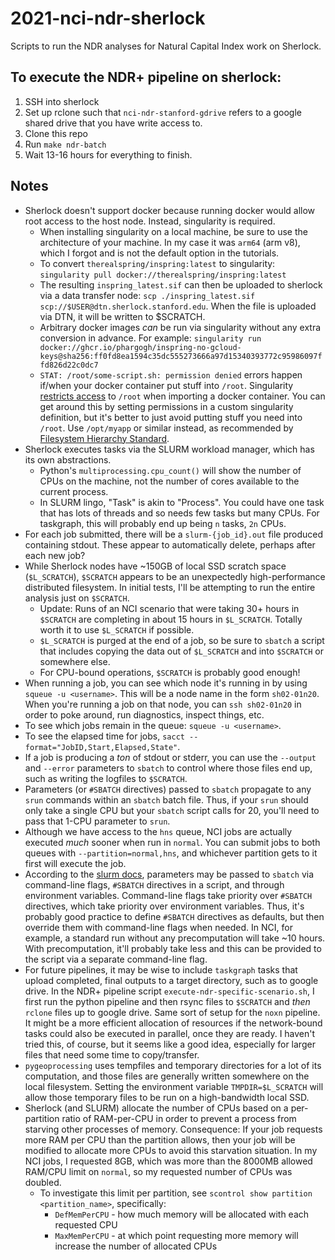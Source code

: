 # 2021-nci-ndr-sherlock
Scripts to run the NDR analyses for Natural Capital Index work on Sherlock.

## To execute the NDR+ pipeline on sherlock:

1.  SSH into sherlock
2.  Set up rclone such that `nci-ndr-stanford-gdrive` refers to a google shared drive that you have write access to.
3.  Clone this repo
4.  Run `make ndr-batch`
5.  Wait 13-16 hours for everything to finish.


## Notes

* Sherlock doesn't support docker because running docker would allow root access to the host node.
  Instead, singularity is required.
   * When installing singularity on a local machine, be sure to use the architecture of your machine.
     In my case it was `arm64` (arm v8), which I forgot and is not the default option in the tutorials.
   * To convert `therealspring/inspring:latest` to singularity: `singularity pull docker://therealspring/inspring:latest`
   * The resulting `inspring_latest.sif` can then be uploaded to sherlock via a data transfer node:
     `scp ./inspring_latest.sif scp://$USER@dtn.sherlock.stanford.edu`.  When the file is uploaded via DTN, it
     will be written to $SCRATCH.
  * Arbitrary docker images _can_ be run via singularity without any extra conversion in advance.  For example:
    `singularity run docker://ghcr.io/phargogh/inspring-no-gcloud-keys@sha256:ff0fd8ea1594c35dc555273666a97d15340393772c95986097ffd826d22c0dc7`
  * `STAT: /root/some-script.sh: permission denied` errors happen if/when your
    docker container put stuff into `/root`.  Singularity [restricts access](https://sylabs.io/guides/3.9/user-guide/singularity_and_docker.html#best-practices-for-docker-singularityce-compatibility)
    to `/root` when importing a docker container.  You can get around this by setting permissions in a custom
    singularity definition, but it's better to just avoid putting stuff you need into `/root`.
    Use `/opt/myapp` or similar instead, as recommended by [Filesystem Hierarchy Standard](https://en.wikipedia.org/wiki/Filesystem_Hierarchy_Standard).
* Sherlock executes tasks via the SLURM workload manager, which has its own abstractions.
   * Python's `multiprocessing.cpu_count()` will show the number of CPUs on the machine, not the number of cores available to the current process.
   * In SLURM lingo, "Task" is akin to "Process".  You could have one task that has lots of threads and so needs few tasks but many CPUs.
     For taskgraph, this will probably end up being `n` tasks, `2n` CPUs.
* For each job submitted, there will be a `slurm-{job_id}.out` file produced containing stdout.
  These appear to automatically delete, perhaps after each new job?
* While Sherlock nodes have ~150GB of local SSD scratch space (`$L_SCRATCH`), `$SCRATCH` appears to be an
  unexpectedly high-performance distributed filesystem.  In initial tests, I'll be attempting to run the entire
  analysis just on `$SCRATCH`.
  * Update: Runs of an NCI scenario that were taking 30+ hours in `$SCRATCH` are completing in about 15 hours
    in `$L_SCRATCH`.  Totally worth it to use `$L_SCRATCH` if possible.
  * `$L_SCRATCH` is purged at the end of a job, so be sure to `sbatch` a script that includes copying the data
    out of `$L_SCRATCH` and into `$SCRATCH` or somewhere else.
  * For CPU-bound operations, `$SCRATCH` is probably good enough!
* When running a job, you can see which node it's running in by using `squeue -u <username>`.  This will be a node name
  in the form `sh02-01n20`.  When you're running a job on that node, you can `ssh sh02-01n20` in order to poke
  around, run diagnostics, inspect things, etc.
* To see which jobs remain in the queue: `squeue -u <username>`.
* To see the elapsed time for jobs, `sacct --format="JobID,Start,Elapsed,State"`.
* If a job is producing a _ton_ of stdout or stderr, you can use the `--output` and `--error` parameters to `sbatch`
  to control where those files end up, such as writing the logfiles to `$SCRATCH`.
* Parameters (or `#SBATCH` directives) passed to `sbatch` propagate to any `srun` commands within an `sbatch` batch file.
  Thus, if your `srun` should only take a single CPU but your `sbatch` script calls for 20, you'll need to pass that
  1-CPU parameter to `srun`.
* Although we have access to the `hns` queue, NCI jobs are actually executed
  _much_ sooner when run in `normal`.  You can submit jobs to both queues with
  `--partition=normal,hns`, and whichever partition gets to it first will
  execute the job.
* According to the [slurm docs](https://slurm.schedmd.com/sbatch.html#SECTION_INPUT-ENVIRONMENT-VARIABLES), parameters may be
  passed to `sbatch` via command-line flags, `#SBATCH` directives in a script, and through environment variables.
  Command-line flags take priority over `#SBATCH` directives, which take priority over environment variables.
  Thus, it's probably good practice to define `#SBATCH` directives as defaults,
  but then override them with command-line flags when needed.  In NCI, for
  example, a standard run without any precomputation will take ~10 hours.  With
  precomputation, it'll probably take less and this can be provided to the
  script via a separate command-line flag.
* For future pipelines, it may be wise to include `taskgraph` tasks that upload
  completed, final outputs to a target directory, such as to google drive.  In
  the NDR+ pipeline script `execute-ndr-specific-scenario.sh`, I first run the
  python pipeline and then rsync files to `$SCRATCH` and _then_ `rclone` files up
  to google drive.  Same sort of setup for the `noxn` pipeline.  It might be a
  more efficient allocation of resources if the network-bound tasks could also
  be executed in parallel, once they are ready.  I haven't tried this, of
  course, but it seems like a good idea, especially for larger files that need
  some time to copy/transfer.
* `pygeoprocessing` uses tempfiles and temporary directories for a lot of its
  computation, and those files are generally written somewhere on the local
  filesystem.  Setting the environment variable `TMPDIR=$L_SCRATCH` will allow
  those temporary files to be run on a high-bandwidth local SSD.
* Sherlock (and SLURM) allocate the number of CPUs based on a per-partition
  ratio of RAM-per-CPU in order to prevent a process from starving other
  processes of memory.  Consequence: If your job requests more RAM per CPU
  than the partition allows, then your job will be modified to allocate
  more CPUs to avoid this starvation situation.  In my NCI jobs, I requested
  8GB, which was more than the 8000MB allowed RAM/CPU limit on `normal`, so
  my requested number of CPUs was doubled.
   * To investigate this limit per partition, see
     `scontrol show partition <partition_name>`, specifically:
     * `DefMemPerCPU` - how much memory will be allocated with each requested CPU
     * `MaxMemPerCPU` - at which point requesting more memory will increase the number of allocated CPUs
